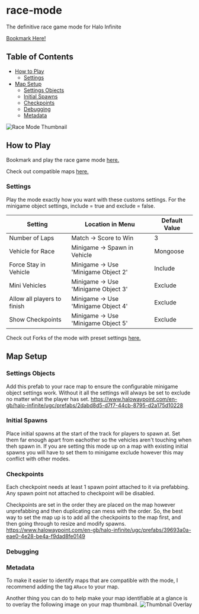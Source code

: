 # race-mode
The definitive race game mode for Halo Infinite

[Bookmark Here!](https://www.halowaypoint.com/en-gb/halo-infinite/ugc/modes/6ff26100-5290-4499-b51e-34e2a93de059)

## Table of Contents
- [How to Play](#how-to-play)
  - [Settings](#settings)
- [Map Setup](#map-setup)
  - [Settings Objects](#settings-objects)
  - [Initial Spawns](#initial-spawns)
  - [Checkpoints](#checkpoints)
  - [Debugging](#debugging)
  - [Metadata](#metadata)



![Race Mode Thumbnail](https://blobs-infiniteugc.svc.halowaypoint.com/ugcstorage/ugcgamevariant/6ff26100-5290-4499-b51e-34e2a93de059/0d811590-42de-46a9-9650-1d222cc511fa/images/screenshot1.jpg)

## How to Play
Bookmark and play the race game mode [here.](https://www.halowaypoint.com/en-gb/halo-infinite/ugc/modes/6ff26100-5290-4499-b51e-34e2a93de059)

Check out compatible maps [here.](https://www.halowaypoint.com/en-gb/halo-infinite/ugc/browse?assetKind=Map&page=1&tags=arace)

### Settings
Play the mode exactly how you want with these customs settings. For the minigame object settings, include = true and exclude = false.


| Setting | Location in Menu | Default Value |
| ------- | ---------------- | ------------- |
| Number of Laps | Match -> Score to Win | 3 |
| Vehicle for Race | Minigame -> Spawn in Vehicle | Mongoose |
| Force Stay in Vehicle | Minigame -> Use 'Minigame Object 2' | Include |
| Mini Vehicles | Minigame -> Use 'Minigame Object 3' | Exclude |
| Allow all players to finish | Minigame -> Use 'Minigame Object 4' | Exclude |
| Show Checkpoints | Minigame -> Use 'Minigame Object 5' | Exclude |

Check out Forks of the mode with preset settings [here.](https://www.halowaypoint.com/en-gb/halo-infinite/ugc/browse?assetKind=UgcGameVariant&page=1&tags=arace)

## Map Setup
### Settings Objects
Add this prefab to your race map to ensure the configurable minigame object settings work. Without it all the settings will always be set to exclude no matter what the player has set. 
https://www.halowaypoint.com/en-gb/halo-infinite/ugc/prefabs/2dabd8d5-d7f7-44cb-8795-d2a175d10228
### Initial Spawns
Place initial spawns at the start of the track for players to spawn at. Set them far enough apart from eachother so the vehicles aren't touching when theh spawn in. If you are setting this mode up on a map with existing initial spawns you will have to set them to minigame exclude however this may conflict with other modes.
### Checkpoints
Each checkpoint needs at least 1 spawn point attached to it via prefabbing. Any spawn point not attached to checkpoint will be disabled. 

Checkpoints are set in the order they are placed on the map however unprefabbing and then duplicating can mess with the order. So, the best way to set the map up is to add all the checkpoints to the map first, and then going through to resize and modify spawns. 
https://www.halowaypoint.com/en-gb/halo-infinite/ugc/prefabs/39693a0a-eae0-4e28-be4a-f9dad8fe0149
### Debugging
### Metadata
To make it easier to identify maps that are compatible with the mode, I recommend adding the tag `ARace` to your map.

Another thing you can do to help make your map identifiable at a glance is to overlay the following image on your map thumbnail.
![Thumbnail Overlay](https://cdn.discordapp.com/attachments/1262918449009660025/1263308979820560445/RaceBoarder.png?ex=669a6c6b&is=66991aeb&hm=203ea39fde9932d6ba31f18bc15673157383b9209745d15587ab4e2a45749cfd&)
